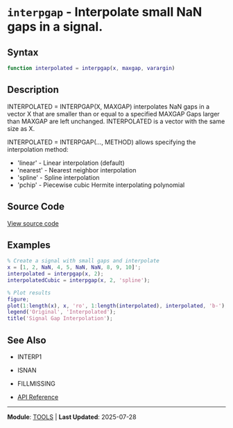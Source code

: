 # `interpgap` - Interpolate small NaN gaps in a signal.

## Syntax

```matlab
function interpolated = interpgap(x, maxgap, varargin)
```

## Description

INTERPOLATED = INTERPGAP(X, MAXGAP) interpolates NaN gaps in a vector X that are smaller than or equal to a specified MAXGAP Gaps larger than MAXGAP are left unchanged. INTERPOLATED is a vector with the same size as X.

INTERPOLATED = INTERPGAP(..., METHOD) allows specifying the interpolation
method:
- 'linear'   - Linear interpolation (default)
- 'nearest'  - Nearest neighbor interpolation
- 'spline'   - Spline interpolation
- 'pchip'    - Piecewise cubic Hermite interpolating polynomial

## Source Code

[View source code](../../../src/tools/interpgap.m)

## Examples

```matlab
% Create a signal with small gaps and interpolate
x = [1, 2, NaN, 4, 5, NaN, NaN, 8, 9, 10]';
interpolated = interpgap(x, 2);
interpolatedCubic = interpgap(x, 2, 'spline');

% Plot results
figure;
plot(1:length(x), x, 'ro', 1:length(interpolated), interpolated, 'b-');
legend('Original', 'Interpolated');
title('Signal Gap Interpolation');
```

## See Also

- INTERP1
- ISNAN
- FILLMISSING

- [API Reference](../README.md)

---

**Module**: [TOOLS](README.md) | **Last Updated**: 2025-07-28
